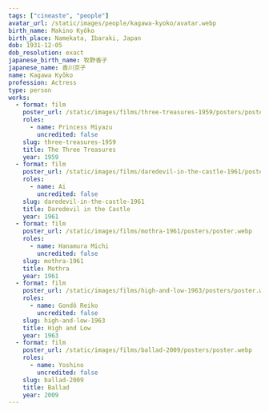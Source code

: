 ```yaml
---
tags: ["cineaste", "people"]
avatar_url: /static/images/people/kagawa-kyoko/avatar.webp
birth_name: Makino Kyôko
birth_place: Namekata, Ibaraki, Japan
dob: 1931-12-05
dob_resolution: exact
japanese_birth_name: 牧野香子
japanese_name: 香川京子
name: Kagawa Kyôko
profession: Actress
type: person
works:
  - format: film
    poster_url: /static/images/films/three-treasures-1959/posters/poster.webp
    roles:
      - name: Princess Miyazu
        uncredited: false
    slug: three-treasures-1959
    title: The Three Treasures
    year: 1959
  - format: film
    poster_url: /static/images/films/daredevil-in-the-castle-1961/posters/poster.webp
    roles:
      - name: Ai
        uncredited: false
    slug: daredevil-in-the-castle-1961
    title: Daredevil in the Castle
    year: 1961
  - format: film
    poster_url: /static/images/films/mothra-1961/posters/poster.webp
    roles:
      - name: Hanamura Michi
        uncredited: false
    slug: mothra-1961
    title: Mothra
    year: 1961
  - format: film
    poster_url: /static/images/films/high-and-low-1963/posters/poster.webp
    roles:
      - name: Gondô Reiko
        uncredited: false
    slug: high-and-low-1963
    title: High and Low
    year: 1963
  - format: film
    poster_url: /static/images/films/ballad-2009/posters/poster.webp
    roles:
      - name: Yoshino
        uncredited: false
    slug: ballad-2009
    title: Ballad
    year: 2009
---
```

